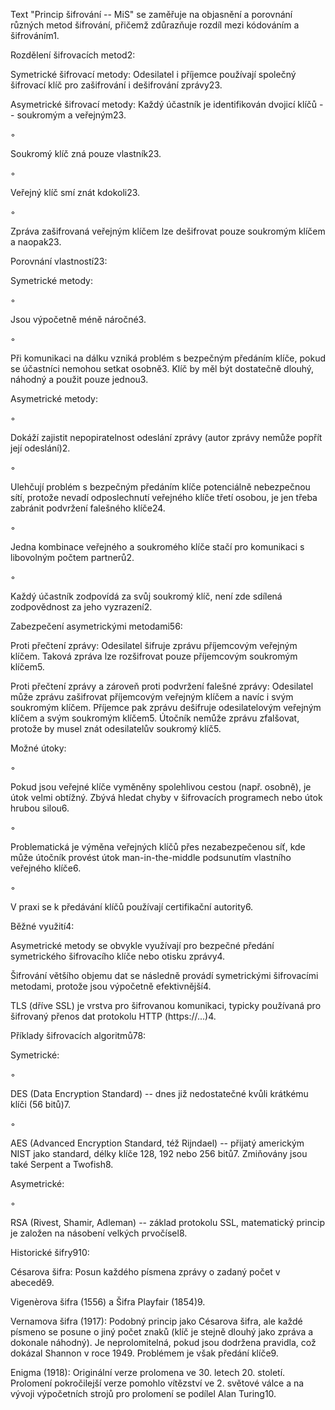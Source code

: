 Text "Princip šifrování -- MiS" se zaměřuje na objasnění a porovnání různých metod šifrování, přičemž zdůrazňuje rozdíl mezi kódováním a šifrováním1.

Rozdělení šifrovacích metod2:

Symetrické šifrovací metody: Odesilatel i příjemce používají společný šifrovací klíč pro zašifrování i dešifrování zprávy23.

Asymetrické šifrovací metody: Každý účastník je identifikován dvojicí klíčů -- soukromým a veřejným23.

◦

Soukromý klíč zná pouze vlastník23.

◦

Veřejný klíč smí znát kdokoli23.

◦

Zpráva zašifrovaná veřejným klíčem lze dešifrovat pouze soukromým klíčem a naopak23.

Porovnání vlastností23:

Symetrické metody:

◦

Jsou výpočetně méně náročné3.

◦

Při komunikaci na dálku vzniká problém s bezpečným předáním klíče, pokud se účastníci nemohou setkat osobně3. Klíč by měl být dostatečně dlouhý, náhodný a použit pouze jednou3.

Asymetrické metody:

◦

Dokáží zajistit nepopiratelnost odeslání zprávy (autor zprávy nemůže popřít její odeslání)2.

◦

Ulehčují problém s bezpečným předáním klíče potenciálně nebezpečnou sítí, protože nevadí odposlechnutí veřejného klíče třetí osobou, je jen třeba zabránit podvržení falešného klíče24.

◦

Jedna kombinace veřejného a soukromého klíče stačí pro komunikaci s libovolným počtem partnerů2.

◦

Každý účastník zodpovídá za svůj soukromý klíč, není zde sdílená zodpovědnost za jeho vyzrazení2.

Zabezpečení asymetrickými metodami56:

Proti přečtení zprávy: Odesilatel šifruje zprávu příjemcovým veřejným klíčem. Taková zpráva lze rozšifrovat pouze příjemcovým soukromým klíčem5.

Proti přečtení zprávy a zároveň proti podvržení falešné zprávy: Odesilatel může zprávu zašifrovat příjemcovým veřejným klíčem a navíc i svým soukromým klíčem. Příjemce pak zprávu dešifruje odesilatelovým veřejným klíčem a svým soukromým klíčem5. Útočník nemůže zprávu zfalšovat, protože by musel znát odesilatelův soukromý klíč5.

Možné útoky:

◦

Pokud jsou veřejné klíče vyměněny spolehlivou cestou (např. osobně), je útok velmi obtížný. Zbývá hledat chyby v šifrovacích programech nebo útok hrubou silou6.

◦

Problematická je výměna veřejných klíčů přes nezabezpečenou síť, kde může útočník provést útok man-in-the-middle podsunutím vlastního veřejného klíče6.

◦

V praxi se k předávání klíčů používají certifikační autority6.

Běžné využití4:

Asymetrické metody se obvykle využívají pro bezpečné předání symetrického šifrovacího klíče nebo otisku zprávy4.

Šifrování většího objemu dat se následně provádí symetrickými šifrovacími metodami, protože jsou výpočetně efektivnější4.

TLS (dříve SSL) je vrstva pro šifrovanou komunikaci, typicky používaná pro šifrovaný přenos dat protokolu HTTP (https://...)4.

Příklady šifrovacích algoritmů78:

Symetrické:

◦

DES (Data Encryption Standard) -- dnes již nedostatečné kvůli krátkému klíči (56 bitů)7.

◦

AES (Advanced Encryption Standard, též Rijndael) -- přijatý americkým NIST jako standard, délky klíče 128, 192 nebo 256 bitů7. Zmiňovány jsou také Serpent a Twofish8.

Asymetrické:

◦

RSA (Rivest, Shamir, Adleman) -- základ protokolu SSL, matematický princip je založen na násobení velkých prvočísel8.

Historické šifry910:

Césarova šifra: Posun každého písmena zprávy o zadaný počet v abecedě9.

Vigenèrova šifra (1556) a Šifra Playfair (1854)9.

Vernamova šifra (1917): Podobný princip jako Césarova šifra, ale každé písmeno se posune o jiný počet znaků (klíč je stejně dlouhý jako zpráva a dokonale náhodný). Je neprolomitelná, pokud jsou dodržena pravidla, což dokázal Shannon v roce 1949. Problémem je však předání klíče9.

Enigma (1918): Originální verze prolomena ve 30. letech 20. století. Prolomení pokročilejší verze pomohlo vítězství ve 2. světové válce a na vývoji výpočetních strojů pro prolomení se podílel Alan Turing10.
